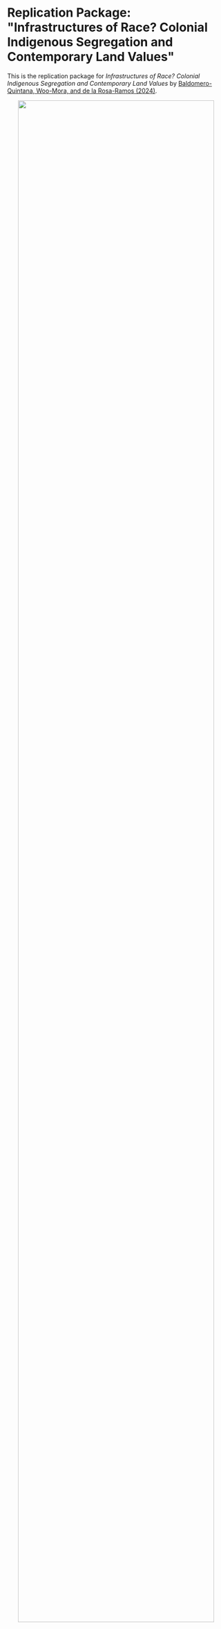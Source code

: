 # Replication Package: "Infrastructures of Race? Colonial Indigenous Segregation and Contemporary Land Values"

This is the replication package for *Infrastructures of Race? Colonial Indigenous Segregation and Contemporary Land Values* by [Baldomero-Quintana, Woo-Mora, and de la Rosa-Ramos (2024)](https://www.sciencedirect.com/science/article/abs/pii/S0166046224000966).

<div align="center">
  <img src="https://github.com/woomora/Infrastructures_of_Race/blob/main/plots/nonparam_reg.png" width="95%">
</div>

## Instructions

To replicate the analysis in R:

1. Make sure you have at least R version 4.4.1 (see sessionInfo below). You can download the latest R version [here](https://cloud.r-project.org/bin/macosx/).
2. For better and faster map visualization, use `X11(type = "cairo")`. Make sure you have XQuartz installed ([available here](https://www.xquartz.org/)), as it provides X11 support on macOS.
3. Download the data files from [this link](https://www.dropbox.com/scl/fo/if8z28io6dtr6uz4ce3a6/AGTQNamHK1vuLIw_JcEs6Vo?rlkey=h1h3jj426dx83l828ci85a41s&dl=0). Add them to the master file. 
4. Open `IoR_master.R` and run the script to reproduce each figure and table.


**Notes:**  

Ensure all necessary packages are installed using `pacman::pload`. 

```r
# If not installed, install package pacman
if (!requireNamespace("pacman", quietly = TRUE)) {
  install.packages("pacman")
}
```

Session Information:
```r
sessionInfo()
# R version 4.4.1 (2024-06-14)
# Platform: aarch64-apple-darwin20
# Running under: macOS Sonoma 14.2.1
#
# Matrix products: default
# BLAS:   /System/Library/Frameworks/Accelerate.framework/Versions/A/Frameworks/vecLib.framework/Versions/A/libBLAS.dylib 
# LAPACK: /Library/Frameworks/R.framework/Versions/4.4-arm64/Resources/lib/libRlapack.dylib;  LAPACK version 3.12.0
#
# locale:
# [1] en_US.UTF-8/en_US.UTF-8/en_US.UTF-8/C/en_US.UTF-8/en_US.UTF-8
```

---

## Citation

Please cite accordingly if using any of the data:

```bibtex
@article{BWdlR2024,
   author = {Luis Baldomero-Quintana and L. Guillermo Woo-Mora and Enrique De la Rosa-Ramos},
   doi = {10.1016/J.REGSCIURBECO.2024.104065},
   issn = {0166-0462},
   journal = {Regional Science and Urban Economics},
   month = {1},
   pages = {104065},
   publisher = {North-Holland},
   title = {Infrastructures of race? Colonial indigenous segregation and contemporary land values},
   volume = {110},
   url = {https://linkinghub.elsevier.com/retrieve/pii/S0166046224000966},
   year = {2025},
}
```

If using *Pueblos de Indios* data, please cite [Tanck de Estrada (2005)](https://repositorio.colmex.mx/concern/books/0v838347v?locale=es):

```bibtex
@book{TanckdeEstrada2005,
  title={Atlas Ilustrado De Los Pueblos De Indios: Nueva España, 1800},
  author={Dorothy {Tanck de Estrada}},
  year={2005},
  publisher={El Colegio de México},
  address={Mexico City},
  url={https://repositorio.colmex.mx/concern/books/0v838347v?locale=es}
}
```

---

If you have any issues, please reach out to guillermo.woo-mora [at] psemail.eu. See also academic website for latest public email.
